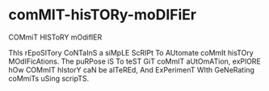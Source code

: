 # comMIT-hisTORy-moDIFiEr
COMmiT HISToRY mOdifIER

ThIs rEpoSITory CoNTaInS a siMpLE ScRIPt To AUtomate coMmIt hisTOry MOdIFicAtions. The puRPose iS To teST GiT coMmIT aUtOmATion, exPlORE hOw COMmIT hIstorY caN be alTeREd, And ExPerimenT WIth GeNeRating coMmiTs uSing scripTS.
